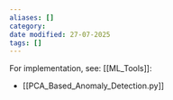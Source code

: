 ```yaml
---
aliases: []
category:
date modified: 27-07-2025
tags: []
---
```

For implementation, see: [[ML_Tools]]:
- [[PCA_Based_Anomaly_Detection.py]]